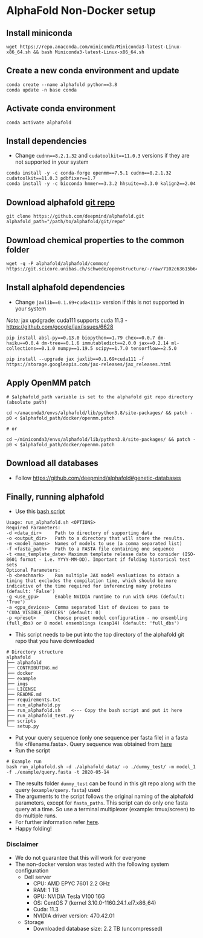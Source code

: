 # AlphaFold Non-Docker setup

## Install miniconda

```
wget https://repo.anaconda.com/miniconda/Miniconda3-latest-Linux-x86_64.sh && bash Miniconda3-latest-Linux-x86_64.sh
```

## Create a new conda environment and update

```
conda create --name alphafold python==3.8
conda update -n base conda
```

## Activate conda environment

```
conda activate alphafold
```

## Install dependencies

- Change `cudnn==8.2.1.32` and `cudatoolkit==11.0.3` versions if they are not supported in your system

```
conda install -y -c conda-forge openmm==7.5.1 cudnn==8.2.1.32 cudatoolkit==11.0.3 pdbfixer==1.7
conda install -y -c bioconda hmmer==3.3.2 hhsuite==3.3.0 kalign2==2.04
```

## Download alphafold [git repo](https://github.com/deepmind/alphafold.git)

```
git clone https://github.com/deepmind/alphafold.git
alphafold_path="/path/to/alphafold/git/repo"
```

## Download chemical properties to the common folder

```
wget -q -P alphafold/alphafold/common/ https://git.scicore.unibas.ch/schwede/openstructure/-/raw/7102c63615b64735c4941278d92b554ec94415f8/modules/mol/alg/src/stereo_chemical_props.txt
```

## Install alphafold dependencies

- Change `jaxlib==0.1.69+cuda<111>` version if this is not supported in your system

_Note:_ jax updgrade: cuda111 supports cuda 11.3 - https://github.com/google/jax/issues/6628

```
pip install absl-py==0.13.0 biopython==1.79 chex==0.0.7 dm-haiku==0.0.4 dm-tree==0.1.6 immutabledict==2.0.0 jax==0.2.14 ml-collections==0.1.0 numpy==1.19.5 scipy==1.7.0 tensorflow==2.5.0

pip install --upgrade jax jaxlib==0.1.69+cuda111 -f https://storage.googleapis.com/jax-releases/jax_releases.html
```

## Apply OpenMM patch

```
# $alphafold_path variable is set to the alphafold git repo directory (absolute path)

cd ~/anaconda3/envs/alphafold/lib/python3.8/site-packages/ && patch -p0 < $alphafold_path/docker/openmm.patch

# or

cd ~/miniconda3/envs/alphafold/lib/python3.8/site-packages/ && patch -p0 < $alphafold_path/docker/openmm.patch
```

## Download all databases

- Follow https://github.com/deepmind/alphafold#genetic-databases

## Finally, running alphafold

- Use this [bash script](https://github.com/kalininalab/alphafold_non_docker/blob/main/run_alphafold.sh)

```
Usage: run_alphafold.sh <OPTIONS>
Required Parameters:
-d <data_dir>     Path to directory of supporting data
-o <output_dir>   Path to a directory that will store the results.
-m <model_names>  Names of models to use (a comma separated list)
-f <fasta_path>   Path to a FASTA file containing one sequence
-t <max_template_date> Maximum template release date to consider (ISO-8601 format - i.e. YYYY-MM-DD). Important if folding historical test sets
Optional Parameters:
-b <benchmark>    Run multiple JAX model evaluations to obtain a timing that excludes the compilation time, which should be more indicative of the time required for inferencing many proteins (default: 'False')
-g <use_gpu>      Enable NVIDIA runtime to run with GPUs (default: 'True')
-a <gpu_devices>  Comma separated list of devices to pass to 'CUDA_VISIBLE_DEVICES' (default: 0)
-p <preset>       Choose preset model configuration - no ensembling (full_dbs) or 8 model ensemblings (casp14) (default: 'full_dbs')
```

- This script needs to be put into the top directory of the alphafold git repo that you have downloaded

```
# Directory structure
alphafold
├── alphafold
├── CONTRIBUTING.md
├── docker
├── example
├── imgs
├── LICENSE
├── README.md
├── requirements.txt
├── run_alphafold.py
├── run_alphafold.sh    <--- Copy the bash script and put it here
├── run_alphafold_test.py
├── scripts
└── setup.py
```

- Put your query sequence (only one sequence per fasta file) in a fasta file <filename.fasta>. Query sequence was obtained from [here](https://colab.research.google.com/drive/1qWO6ArwDMeba1Nl57kk_cQ8aorJ76N6x)
- Run the script

```
# Example run
bash run_alphafold.sh -d ./alphafold_data/ -o ./dummy_test/ -m model_1 -f ./example/query.fasta -t 2020-05-14
```

- The results folder `dummy_test` can be found in this git repo along with the query (`example/query.fasta`) used
- The arguments to the script follows the original naming of the alphafold parameters, except for `fasta_paths`. This script can do only one fasta query at a time. So use a terminal multiplexer (example: tmux/screen) to do multiple runs.
- For further information refer [here](https://github.com/deepmind/alphafold).
- Happy folding!

### Disclaimer

- We do not guarantee that this will work for everyone
- The non-docker version was tested with the following system configuration 
    - Dell server
        - CPU: AMD EPYC 7601 2.2 GHz
        - RAM: 1 TB
        - GPU: NVIDIA Tesla V100 16G
        - OS: CentOS 7 (kernel 3.10.0-1160.24.1.el7.x86_64)
        - Cuda: 11.3
        - NVIDIA driver version: 470.42.01
    - Storage
        - Downloaded database size: 2.2 TB (uncompressed)
